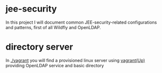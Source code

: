 # jee-security

In this project I will document common JEE-security-related configurations and patterns, first of all Wildfly and OpenLDAP. 

# directory server
In [./vagrant](./vagrant) you will find a provisioned linux server using [vagrant(Up)](http://vagrantup.com/) providing OpenLDAP service and basic directory

# 